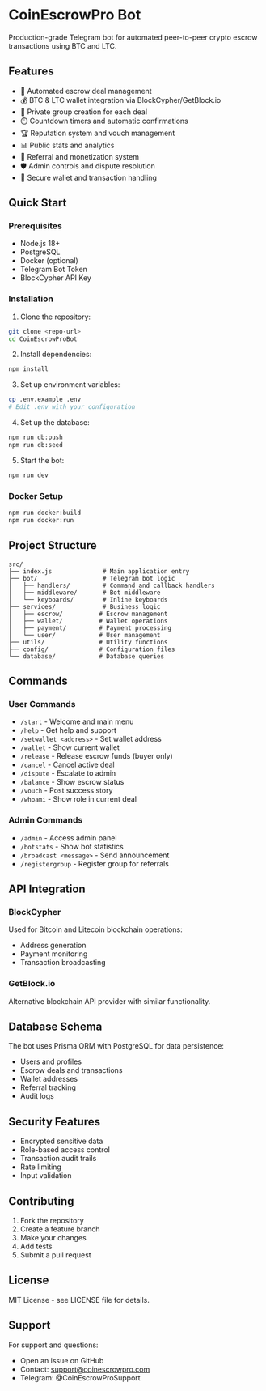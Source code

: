 # CoinEscrowPro Bot

Production-grade Telegram bot for automated peer-to-peer crypto escrow transactions using BTC and LTC.

## Features

- 🤝 Automated escrow deal management
- 💰 BTC & LTC wallet integration via BlockCypher/GetBlock.io
- 👥 Private group creation for each deal
- ⏱️ Countdown timers and automatic confirmations
- 🏆 Reputation system and vouch management
- 📊 Public stats and analytics
- 💸 Referral and monetization system
- 🛡️ Admin controls and dispute resolution
- 🔐 Secure wallet and transaction handling

## Quick Start

### Prerequisites

- Node.js 18+
- PostgreSQL
- Docker (optional)
- Telegram Bot Token
- BlockCypher API Key

### Installation

1. Clone the repository:
```bash
git clone <repo-url>
cd CoinEscrowProBot
```

2. Install dependencies:
```bash
npm install
```

3. Set up environment variables:
```bash
cp .env.example .env
# Edit .env with your configuration
```

4. Set up the database:
```bash
npm run db:push
npm run db:seed
```

5. Start the bot:
```bash
npm run dev
```

### Docker Setup

```bash
npm run docker:build
npm run docker:run
```

## Project Structure

```
src/
├── index.js              # Main application entry
├── bot/                  # Telegram bot logic
│   ├── handlers/         # Command and callback handlers
│   ├── middleware/       # Bot middleware
│   └── keyboards/        # Inline keyboards
├── services/             # Business logic
│   ├── escrow/          # Escrow management
│   ├── wallet/          # Wallet operations
│   ├── payment/         # Payment processing
│   └── user/            # User management
├── utils/               # Utility functions
├── config/              # Configuration files
└── database/            # Database queries
```

## Commands

### User Commands
- `/start` - Welcome and main menu
- `/help` - Get help and support
- `/setwallet <address>` - Set wallet address
- `/wallet` - Show current wallet
- `/release` - Release escrow funds (buyer only)
- `/cancel` - Cancel active deal
- `/dispute` - Escalate to admin
- `/balance` - Show escrow status
- `/vouch` - Post success story
- `/whoami` - Show role in current deal

### Admin Commands
- `/admin` - Access admin panel
- `/botstats` - Show bot statistics
- `/broadcast <message>` - Send announcement
- `/registergroup` - Register group for referrals

## API Integration

### BlockCypher
Used for Bitcoin and Litecoin blockchain operations:
- Address generation
- Payment monitoring
- Transaction broadcasting

### GetBlock.io
Alternative blockchain API provider with similar functionality.

## Database Schema

The bot uses Prisma ORM with PostgreSQL for data persistence:
- Users and profiles
- Escrow deals and transactions
- Wallet addresses
- Referral tracking
- Audit logs

## Security Features

- Encrypted sensitive data
- Role-based access control
- Transaction audit trails
- Rate limiting
- Input validation

## Contributing

1. Fork the repository
2. Create a feature branch
3. Make your changes
4. Add tests
5. Submit a pull request

## License

MIT License - see LICENSE file for details.

## Support

For support and questions:
- Open an issue on GitHub
- Contact: support@coinescrowpro.com
- Telegram: @CoinEscrowProSupport
